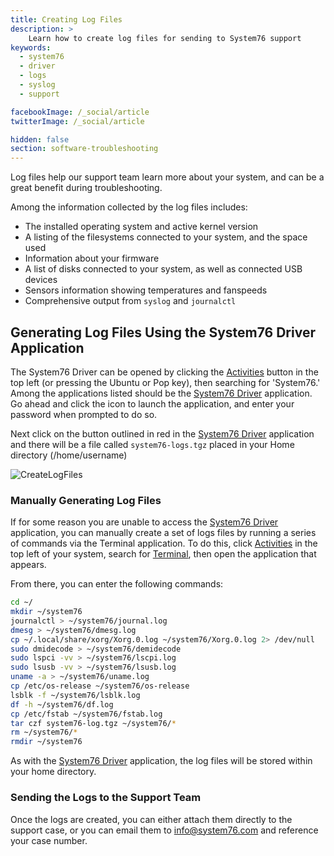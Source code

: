 ```yaml
---
title: Creating Log Files
description: >
    Learn how to create log files for sending to System76 support
keywords:
  - system76
  - driver
  - logs
  - syslog
  - support

facebookImage: /_social/article
twitterImage: /_social/article

hidden: false
section: software-troubleshooting
---
```


Log files help our support team learn more about your system, and can be a great benefit during troubleshooting.

Among the information collected by the log files includes:

* The installed operating system and active kernel version
* A listing of the filesystems connected to your system, and the space used
* Information about your firmware
* A list of disks connected to your system, as well as connected USB devices
* Sensors information showing temperatures and fanspeeds
* Comprehensive output from `syslog` and `journalctl`

## Generating Log Files Using the System76 Driver Application

The System76 Driver can be opened by clicking the <u>Activities</u> button in the top left (or pressing the Ubuntu or Pop key), then searching for 'System76.' Among the applications listed should be the <u>System76 Driver</u> application. Go ahead and click the icon to launch the application, and enter your password when prompted to do so.

Next click on the button outlined in red in the <u>System76 Driver</u> application and there will be a file called `system76-logs.tgz` placed in your Home directory (/home/username)

![CreateLogFiles](/images/system76-driver/CreateLogFiles.png)

### Manually Generating Log Files

If for some reason you are unable to access the <u>System76 Driver</u> application, you can manually create a set of logs files by running a series of commands via the Terminal application. To do this, click <u>Activities</u> in the top left of your system, search for <u>Terminal</u>, then open the application that appears.

From there, you can enter the following commands:

```bash
cd ~/
mkdir ~/system76
journalctl > ~/system76/journal.log
dmesg > ~/system76/dmesg.log
cp ~/.local/share/xorg/Xorg.0.log ~/system76/Xorg.0.log 2> /dev/null
sudo dmidecode > ~/system76/demidecode
sudo lspci -vv > ~/system76/lscpi.log
sudo lsusb -vv > ~/system76/lsusb.log
uname -a > ~/system76/uname.log
cp /etc/os-release ~/system76/os-release
lsblk -f ~/system76/lsblk.log
df -h ~/system76/df.log
cp /etc/fstab ~/system76/fstab.log
tar czf system76-log.tgz ~/system76/*
rm ~/system76/*
rmdir ~/system76
```

As with the <u>System76 Driver</u> application, the log files will be stored within your home directory.

### Sending the Logs to the Support Team

Once the logs are created, you can either attach them directly to the support case, or you can email them to [info@system76.com](mailto:info@system76.com) and reference your case number.
